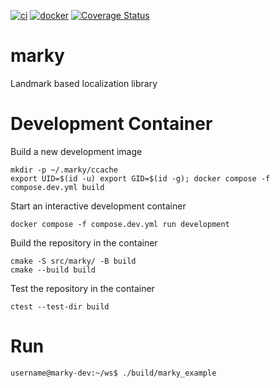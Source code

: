[![ci](https://github.com/griswaldbrooks/marky/actions/workflows/ci.yml/badge.svg)](https://github.com/griswaldbrooks/marky/actions/workflows/ci.yml)
[![docker](https://github.com/griswaldbrooks/marky/actions/workflows/docker.yaml/badge.svg)](https://github.com/griswaldbrooks/marky/actions/workflows/docker.yaml)
[![Coverage Status](https://coveralls.io/repos/github/griswaldbrooks/marky/badge.svg?branch=)](https://coveralls.io/github/griswaldbrooks/marky?branch=)
# marky
Landmark based localization library

# Development Container
Build a new development image
```shell
mkdir -p ~/.marky/ccache
export UID=$(id -u) export GID=$(id -g); docker compose -f compose.dev.yml build
```
Start an interactive development container
```shell
docker compose -f compose.dev.yml run development
```
Build the repository in the container
```shell
cmake -S src/marky/ -B build
cmake --build build
```
Test the repository in the container
```shell
ctest --test-dir build
```
# Run
```shell
username@marky-dev:~/ws$ ./build/marky_example
```
